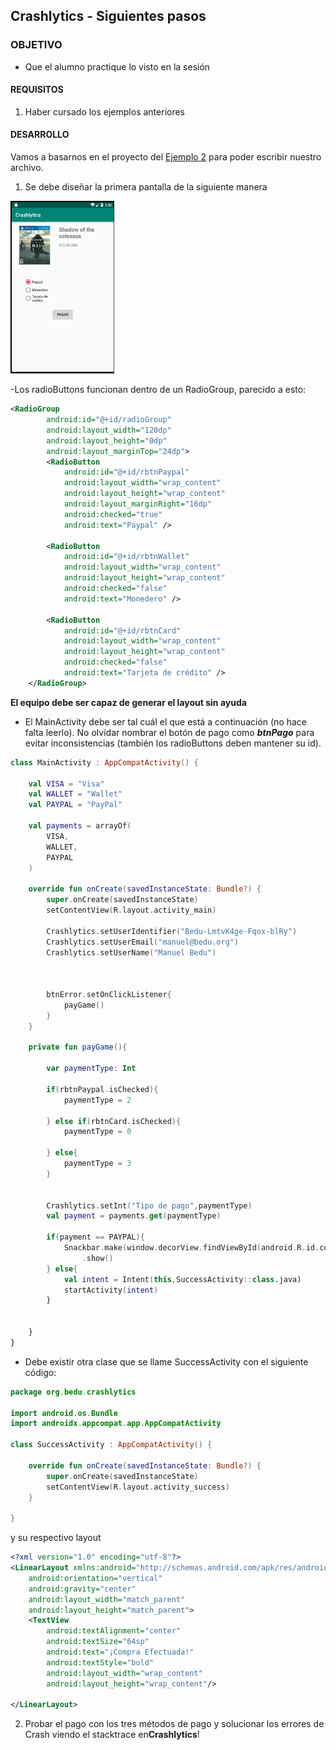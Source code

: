 ## Crashlytics - Siguientes pasos

### OBJETIVO 

- Que el alumno practique lo visto en la sesión

#### REQUISITOS 

1. Haber cursado los ejemplos anteriores

#### DESARROLLO

Vamos a basarnos en el proyecto del [Ejemplo 2](../Ejemplo-02) para poder escribir nuestro archivo.

1. Se debe diseñar la primera pantalla de la siguiente manera

<img src="01.png" width="33%"/>


-Los radioButtons funcionan dentro de un RadioGroup, parecido a esto:

```xml
<RadioGroup
        android:id="@+id/radioGroup"
        android:layout_width="120dp"
        android:layout_height="0dp"
        android:layout_marginTop="24dp">
        <RadioButton
            android:id="@+id/rbtnPaypal"
            android:layout_width="wrap_content"
            android:layout_height="wrap_content"
            android:layout_marginRight="16dp"
            android:checked="true"
            android:text="Paypal" />

        <RadioButton
            android:id="@+id/rbtnWallet"
            android:layout_width="wrap_content"
            android:layout_height="wrap_content"
            android:checked="false"
            android:text="Monedero" />

        <RadioButton
            android:id="@+id/rbtnCard"
            android:layout_width="wrap_content"
            android:layout_height="wrap_content"
            android:checked="false"
            android:text="Tarjeta de crédito" />
    </RadioGroup>
```
**El equipo debe ser capaz de generar el layout sin ayuda**

- El MainActivity debe ser tal cuál el que está a continuación (no hace falta leerlo). No olvidar nombrar el botón de pago como ***btnPago*** para evitar inconsistencias (también los radioButtons deben mantener su id).

```kotlin
class MainActivity : AppCompatActivity() {

    val VISA = "Visa"
    val WALLET = "Wallet"
    val PAYPAL = "PayPal"

    val payments = arrayOf(
        VISA,
        WALLET,
        PAYPAL
    )

    override fun onCreate(savedInstanceState: Bundle?) {
        super.onCreate(savedInstanceState)
        setContentView(R.layout.activity_main)

        Crashlytics.setUserIdentifier("Bedu-LmtvK4ge-Fqox-blRy")
        Crashlytics.setUserEmail("manuel@bedu.org")
        Crashlytics.setUserName("Manuel Bedu")



        btnError.setOnClickListener{
            payGame()
        }
    }

    private fun payGame(){

        var paymentType: Int

        if(rbtnPaypal.isChecked){
            paymentType = 2

        } else if(rbtnCard.isChecked){
            paymentType = 0

        } else{
            paymentType = 3
        }


        Crashlytics.setInt("Tipo de pago",paymentType)
        val payment = payments.get(paymentType)

        if(payment == PAYPAL){
            Snackbar.make(window.decorView.findViewById(android.R.id.content), "No se Admite PayPal", Snackbar.LENGTH_LONG)
                .show()
        } else{
            val intent = Intent(this,SuccessActivity::class.java)
            startActivity(intent)
        }


    }
}

```

- Debe existir otra clase que se llame SuccessActivity con el siguiente código:

```kotlin
package org.bedu.crashlytics

import android.os.Bundle
import androidx.appcompat.app.AppCompatActivity

class SuccessActivity : AppCompatActivity() {

    override fun onCreate(savedInstanceState: Bundle?) {
        super.onCreate(savedInstanceState)
        setContentView(R.layout.activity_success)
    }

}
```

y su respectivo layout

```xml
<?xml version="1.0" encoding="utf-8"?>
<LinearLayout xmlns:android="http://schemas.android.com/apk/res/android"
    android:orientation="vertical"
    android:gravity="center"
    android:layout_width="match_parent"
    android:layout_height="match_parent">
    <TextView
        android:textAlignment="center"
        android:textSize="64sp"
        android:text="¡Compra Efectuada!"
        android:textStyle="bold"
        android:layout_width="wrap_content"
        android:layout_height="wrap_content"/>

</LinearLayout>
```

2. Probar el pago con los tres métodos de pago y solucionar los errores de Crash viendo el stacktrace en**Crashlytics**!
